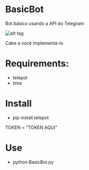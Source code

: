 # BasicBot
Bot básico usando a API do Telegram

![alt tag](http://i.imgur.com/xO7kzdC.png)

Cabe a você implementá-lo

# Requirements:
- telepot
- time

# Install

- pip install telepot

TOKEN = "TOKEN AQUI"

# Use

- python BasicBot.py

